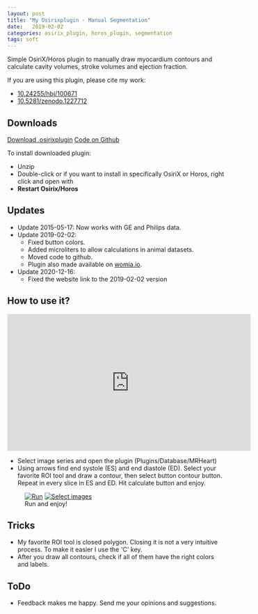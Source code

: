 ```yaml
---
layout: post
title: "My Osirixplugin - Manual Segmentation"
date:   2019-02-02
categories: osirix_plugin, horos_plugin, segmentation
tags: soft
---
```


Simple OsiriX/Horos plugin to manually draw myocardium contours and calculate cavity volumes, stroke volumes and ejection fraction.

If you are using this plugin, please cite my work:
* [10.24255/hbj/100671](https://doi.org/10.24255/hbj/100671)
* [10.5281/zenodo.1227712](https://doi.org/10.5281/zenodo.1227712)

## Downloads

<div markdown="0">
<a href="https://github.com/MRKonrad/MRHeart/releases/download/v0.9.3/MRHeart.zip" class="btn btn-success">Download .osirixplugin</a>
<a href="https://github.com/MRKonrad/MRHeart" class="btn btn-info">Code on Github</a>
</div>

To install downloaded plugin:
* Unzip
* Double-click or if you want to install in specifically OsiriX or Horos, right click and open with
* **Restart Osirix/Horos**

## Updates

* Update 2015-05-17: Now works with GE and Philips data.
* Update 2019-02-02:
    * Fixed button colors.
    * Added microliters to allow calculations in animal datasets.
    * Moved code to github.
    * Plugin also made available on [womia.io](https://womia.io/beta/product/mrheart).
* Update 2020-12-16:
    * Fixed the website link to the 2019-02-02 version

## How to use it?

<iframe width="560" height="315" src="https://www.youtube.com/embed/IiGqJnodx6A" frameborder="0" allowfullscreen></iframe>

<ul>
  <li>Select image series and open the plugin (Plugins/Database/MRHeart)</li>
  <li>Using arrows find end systole (ES) and end diastole (ED). Select your favorite ROI tool and draw a contour, then select button contour button. Repeat in every slice in ES and ED. Hit calculate button and enjoy.</li>
</ul>

<figure class="half">
  <a href="{{ site.url }}/images/MRHeart/select_images2.png"><img src="{{ site.url }}/images/MRHeart/select_images2.png" alt="Run"></a>
  <a href="{{ site.url }}/images/MRHeart/enjoy2.png"><img src="{{ site.url }}/images/MRHeart/enjoy2.png" alt="Select images"></a>
  <figcaption>Run and enjoy!</figcaption>
</figure>


## Tricks
* My favorite ROI tool is closed polygon. Closing it is not a very intuitive process. To make it easier I use the 'C' key.
* After you draw all contours, check if all of them have the right colors and labels.

## ToDo
* Feedback makes me happy. Send me your opinions and suggestions.
